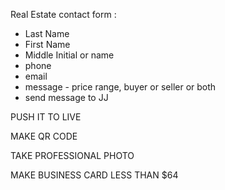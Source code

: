 Real Estate contact form :
- Last Name
- First Name
- Middle Initial or name
- phone
- email
- message - price range, buyer or seller or both
- send message to JJ 

PUSH IT TO LIVE 

MAKE QR CODE 

TAKE PROFESSIONAL PHOTO

MAKE BUSINESS CARD LESS THAN $64

